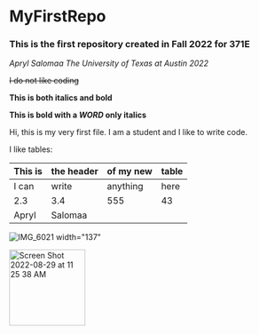# MyFirstRepo

### This is the first repository created in Fall 2022 for 371E

*Apryl Salomaa The University of Texas at Austin 2022*

~~I do not like coding~~

**This is both italics and bold**

**This is bold with a _WORD_ only italics**

Hi, this is my very first file. I am a student and I like to write code.

I like tables:

| This is | the header | of my new | table |
| --- | --- | --- | --- |
| I can | write | anything | here |
| 2.3 | 3.4 | 555 | 43 |
| Apryl | Salomaa |

![IMG_6021](https://user-images.githubusercontent.com/112103994/187476196-b25e16dd-b8fd-4f09-97a0-2d78ff295bba.jpg) width="137"

<img width="137" alt="Screen Shot 2022-08-29 at 11 25 38 AM" src="https://user-images.githubusercontent.com/2119795/187476018-6332ee74-9bdf-48f5-ac76-d010c300db1d.png">
